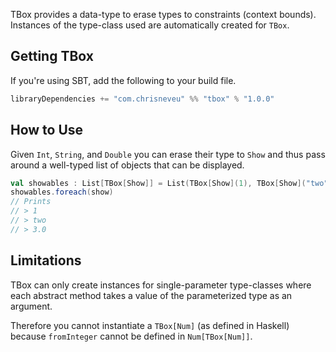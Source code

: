 TBox provides a data-type to erase types to constraints (context bounds).
Instances of the type-class used are automatically created for `TBox`.

## Getting TBox
If you're using SBT, add the following to your build file.
```scala
libraryDependencies += "com.chrisneveu" %% "tbox" % "1.0.0"
```

## How to Use
Given `Int`, `String`, and `Double` you can erase their type to `Show` and 
thus pass around a well-typed list of objects that can be displayed.
```scala
val showables : List[TBox[Show]] = List(TBox[Show](1), TBox[Show]("two"), TBox[Show](3.0))
showables.foreach(show)
// Prints
// > 1
// > two
// > 3.0
```

## Limitations
TBox can only create instances for single-parameter type-classes where each 
abstract method takes a value of the parameterized type as an argument.

Therefore you cannot instantiate a `TBox[Num]` (as defined in Haskell) because `fromInteger` 
cannot be defined in `Num[TBox[Num]]`.
